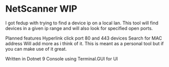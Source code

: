 # NetScanner WIP

I got fedup with trying to find a device ip on a local lan. This tool will find devices in a given ip range and will also look for specified open ports. 

Planned features
Hyperlink click port 80 and 443 devices
Search for MAC address
Will add more as i think of it. This is meant as a personal tool but if you can make use of it great.

Written in Dotnet 9 Console using Terminal.GUI for UI
